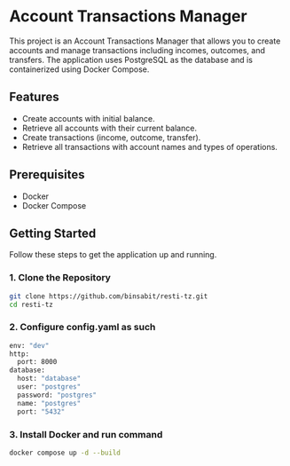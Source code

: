 # Account Transactions Manager

This project is an Account Transactions Manager that allows you to create accounts and manage transactions including incomes, outcomes, and transfers. The application uses PostgreSQL as the database and is containerized using Docker Compose.

## Features

- Create accounts with initial balance.
- Retrieve all accounts with their current balance.
- Create transactions (income, outcome, transfer).
- Retrieve all transactions with account names and types of operations.

## Prerequisites

- Docker
- Docker Compose

## Getting Started

Follow these steps to get the application up and running.

### 1. Clone the Repository

```bash
git clone https://github.com/binsabit/resti-tz.git
cd resti-tz
```

### 2. Configure config.yaml as such

```bash
env: "dev"
http:
  port: 8000
database:
  host: "database"
  user: "postgres"
  password: "postgres"
  name: "postgres"
  port: "5432"
```

### 3. Install Docker and run command

```bash
docker compose up -d --build
```